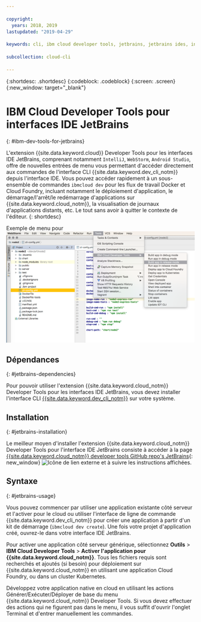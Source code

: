 ```yaml
---

copyright:
  years: 2018, 2019
lastupdated: "2019-04-29"

keywords: cli, ibm cloud developer tools, jetbrains, jetbrains ides, intellij, webstorm, android studio, ibmcloud dev, view remote logs, ibmcloud docker commands

subcollection: cloud-cli

---
```


{:shortdesc: .shortdesc}
{:codeblock: .codeblock}
{:screen: .screen}
{:new_window: target="_blank"}

# IBM Cloud Developer Tools pour interfaces IDE JetBrains
{: #ibm-dev-tools-for-jetbrains}

L'extension {{site.data.keyword.cloud}} Developer Tools pour les interfaces IDE JetBrains, comprenant notamment `IntelliJ`, `WebStorm`, `Android Studio`, offre de nouvelles entrées de menu vous permettant d'accéder directement aux commandes de l'interface CLI {{site.data.keyword.dev_cli_notm}} depuis l'interface IDE. Vous pouvez accéder rapidement à un sous-ensemble de commandes `ibmcloud dev` pour les flux de travail Docker et Cloud Foundry, incluant notamment le déploiement d'application, le démarrage/l'arrêt/le redémarrage d'applications sur {{site.data.keyword.cloud_notm}}, la visualisation de journaux d'applications distants, etc.
Le tout sans avoir à quitter le contexte de l'éditeur.
{: shortdesc}

Exemple de menu pour ![Capture d'écran d'IBM Cloud Developer Tools s'exécutant dans l'environnement IDE WebStorm.](jetbrains.png "{{site.data.keyword.cloud_notm}} Developer Tools s'exécutant dans l'environnement IDE WebStorm")


## Dépendances
{: #jetbrains-dependencies}

Pour pouvoir utiliser l'extension {{site.data.keyword.cloud_notm}} Developer Tools pour les interfaces IDE JetBrains, vous devez installer l'interface CLI [{{site.data.keyword.dev_cli_notm}}](/docs/cli?topic=cloud-cli-ibmcloud-cli#ibmcloud-cli) sur votre système.

## Installation
{: #jetbrains-installation}

Le meilleur moyen d'installer l'extension {{site.data.keyword.cloud_notm}} Developer Tools pour l'interface IDE JetBrains consiste à accéder à la page [{{site.data.keyword.cloud_notm}} developer tools GitHub repo's JetBrains](https://github.com/IBM-Cloud/ibm-cloud-developer-tools/tree/master/jetbrains){: new_window} ![Icône de lien externe](../../icons/launch-glyph.svg "Icône de lien externe") et à suivre les instructions affichées.

## Syntaxe
{: #jetbrains-usage}

Vous pouvez commencer par utiliser une application existante côté serveur et l'activer pour le cloud ou utiliser l'interface de ligne de commande {{site.data.keyword.dev_cli_notm}} pour créer une application à partir d'un kit de démarrage (`ibmcloud dev create`). Une fois votre projet d'application créé, ouvrez-le dans votre interface IDE JetBrains.

Pour activer une application côté serveur générique, sélectionnez **Outils** > **IBM Cloud Developer Tools** > **Activer l'application pour {{site.data.keyword.cloud_notm}}**. Tous les fichiers requis sont recherchés et ajoutés (si besoin) pour déploiement sur {{site.data.keyword.cloud_notm}} en utilisant une application Cloud Foundry, ou dans un cluster Kubernetes.

Développez votre application native en cloud en utilisant les actions Générer/Exécuter/Déployer de base du menu {{site.data.keyword.cloud_notm}} Developer Tools. Si vous devez effectuer des actions qui ne figurent pas dans le menu, il vous suffit d'ouvrir l'onglet Terminal et d'entrer manuellement les commandes. 
